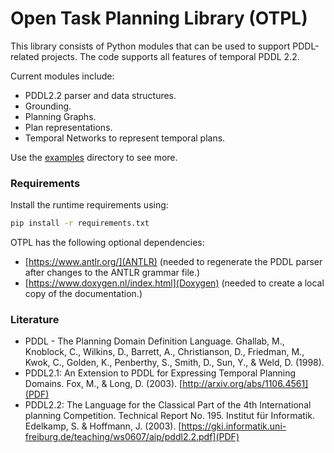 # Open Task Planning Library (OTPL)

This library consists of Python modules that can be used to support PDDL-related projects. The code supports all features of temporal PDDL 2.2. 

Current modules include:
- PDDL2.2 parser and data structures.
- Grounding.
- Planning Graphs.
- Plan representations.
- Temporal Networks to represent temporal plans.

Use the [examples](examples) directory to see more.

### Requirements

Install the runtime requirements using:
```bash
pip install -r requirements.txt
```

OTPL has the following optional dependencies:
- [https://www.antlr.org/](ANTLR) (needed to regenerate the PDDL parser after changes to the ANTLR grammar file.)
- [https://www.doxygen.nl/index.html](Doxygen) (needed to create a local copy of the documentation.)

### Literature

- PDDL - The Planning Domain Definition Language. Ghallab, M., Knoblock, C., Wilkins, D., Barrett, A., Christianson, D., Friedman, M., Kwok, C., Golden, K., Penberthy, S., Smith, D., Sun, Y., & Weld, D. (1998). 
- PDDL2.1: An Extension to PDDL for Expressing Temporal Planning Domains. Fox, M., & Long, D. (2003). [http://arxiv.org/abs/1106.4561](PDF)
- PDDL2.2: The Language for the Classical Part of the 4th International planning Competition. Technical Report No. 195. Institut für Informatik. Edelkamp, S. & Hoffmann, J. (2003). [https://gki.informatik.uni-freiburg.de/teaching/ws0607/aip/pddl2.2.pdf](PDF)